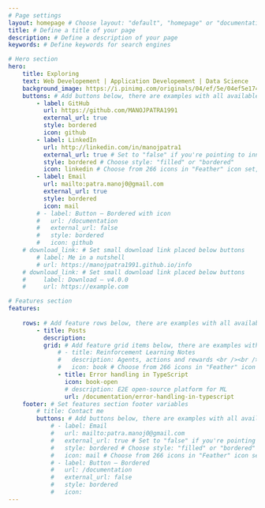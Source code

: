 ```yaml
---
# Page settings
layout: homepage # Choose layout: "default", "homepage" or "documentation-archive"
title: # Define a title of your page
description: # Define a description of your page
keywords: # Define keywords for search engines

# Hero section
hero:
    title: Exploring
    text: Web Developement | Application Developement | Data Science
    background_image: https://i.pinimg.com/originals/04/ef/5e/04ef5e1743f2123165f573616c533885.jpg
    buttons: # Add buttons below, there are examples with all available options
        - label: GitHub
          url: https://github.com/MANOJPATRA1991
          external_url: true
          style: bordered
          icon: github
        - label: LinkedIn
          url: http://linkedin.com/in/manojpatra1
          external_url: true # Set to "false" if you're pointing to inner page
          style: bordered # Choose style: "filled" or "bordered"
          icon: linkedin # Choose from 266 icons in "Feather" icon set, list of all icons is available here - https://feathericons.com
        - label: Email
          url: mailto:patra.manoj0@gmail.com
          external_url: true
          style: bordered
          icon: mail 
        # - label: Button — Bordered with icon
        #   url: /documentation
        #   external_url: false
        #   style: bordered
        #   icon: github
    # download_link: # Set small download link placed below buttons
        # label: Me in a nutshell
        # url: https://manojpatra1991.github.io/info
    # download_link: # Set small download link placed below buttons
    #     label: Download — v4.0.0
    #     url: https://example.com

# Features section
features:
    
    rows: # Add feature rows below, there are examples with all available options
        - title: Posts
          description: 
          grid: # Add feature grid items below, there are examples with all available options
              # - title: Reinforcement Learning Notes
              #   description: Agents, actions and rewards <br /><br /> <a href="/reinforcement_learning">Explore More</a>
              #   icon: book # Choose from 266 icons in "Feather" icon set, list of all icons is available here - https://feathericons.com
              - title: Error handling in TypeScript
                icon: book-open
                # description: E2E open-source platform for ML
                url: /documentation/error-handling-in-typescript
    footer: # Set features section footer variables
        # title: Contact me
        buttons: # Add buttons below, there are examples with all available options
            # - label: Email
            #   url: mailto:patra.manoj0@gmail.com
            #   external_url: true # Set to "false" if you're pointing to inner page
            #   style: bordered # Choose style: "filled" or "bordered"
            #   icon: mail # Choose from 266 icons in "Feather" icon set, list of all icons is available here - https://feathericons.com
            # - label: Button — Bordered
            #   url: /documentation
            #   external_url: false
            #   style: bordered
            #   icon:
---
```

